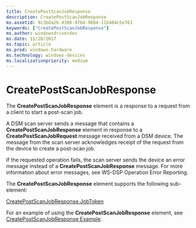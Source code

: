 ```yaml
---
title: CreatePostScanJobResponse
description: CreatePostScanJobResponse
ms.assetid: 9c3bda26-d306-4fbd-9884-11b404c5e761
keywords: ["CreatePostScanJobResponse"]
ms.author: windowsdriverdev
ms.date: 11/28/2017
ms.topic: article
ms.prod: windows-hardware
ms.technology: windows-devices
ms.localizationpriority: medium
---
```


# CreatePostScanJobResponse


The **CreatePostScanJobResponse** element is a response to a request from a client to start a post-scan job.

A DSM scan server sends a message that contains a **CreatePostScanJobResponse** element in response to a **CreatePostScanJobRequest** message received from a DSM device. The message from the scan server acknowledges receipt of the request from the device to create a post-scan job.

If the requested operation fails, the scan server sends the device an error message instead of a **CreatePostScanJobResponse** message. For more information about error messages, see WS-DSP Operation Error Reporting.

The **CreatePostScanJobResponse** element supports the following sub-element:

[CreatePostScanJobResponse.JobToken](createpostscanjobresponse-jobtoken.md)

For an example of using the **CreatePostScanJobResponse** element, see [CreatePostScanJobResponse Example](createpostscanjobresponse-example.md).

 

 





